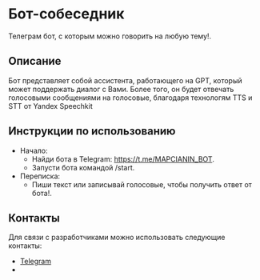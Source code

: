 # Бот-собеседник

Телеграм бот, с которым можно говорить на любую тему!.


## Описание

Бот представляет собой ассистента, работающего на GPT, 
который может поддержать диалог с Вами. Более того, 
он будет отвечать голосовыми сообщениями на голосовые, благодаря 
технологям TTS и STT от Yandex Speechkit

## Инструкции по использованию
- Начало:
  - Найди бота в Telegram: https://t.me/MAPCIANIN_BOT.
  - Запусти бота командой /start.
- Переписка:
  - Пиши текст или записывай голосовые, чтобы получить ответ от бота!. 


## Контакты
Для связи с разработчиками можно использовать следующие контакты:

- [Telegram](https://t.me/MAPPPC)
- 
